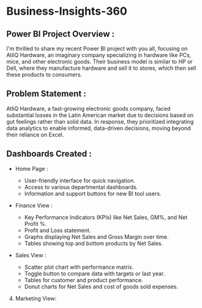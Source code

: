 # Business-Insights-360

## Power BI Project Overview :

I'm thrilled to share my recent Power BI project with you all, focusing on AtliQ Hardware, an imaginary company specializing in hardware like PCs, mice, and other electronic goods. Their business model is similar to HP or Dell, where they manufacture hardware and sell it to stores, which then sell these products to consumers.

## Problem Statement :

AtliQ Hardware, a fast-growing electronic goods company, faced substantial losses in the Latin American market due to decisions based on gut feelings rather than solid data. In response, they prioritized integrating data analytics to enable informed, data-driven decisions, moving beyond their reliance on Excel.

## Dashboards Created :

*	 Home Page :

 	   *	User-friendly interface for quick navigation.
     *	Access to various departmental dashboards.
     *	Information and support buttons for new BI tool users.

*  Finance View :

    *   Key Performance Indicators (KPIs) like Net Sales, GM%, and Net Profit %.
    *   Profit and Loss statement.
	  *   Graphs displaying Net Sales and Gross Margin over time.
	  *   Tables showing top and bottom products by Net Sales.
 
*  Sales View :

    *   Scatter plot chart with performance matrix.
    *   Toggle button to compare data with targets or last year.
	  *   Tables for customer and product performance.
    *   Donut charts for Net Sales and cost of goods sold expenses.

4.	Marketing View:
